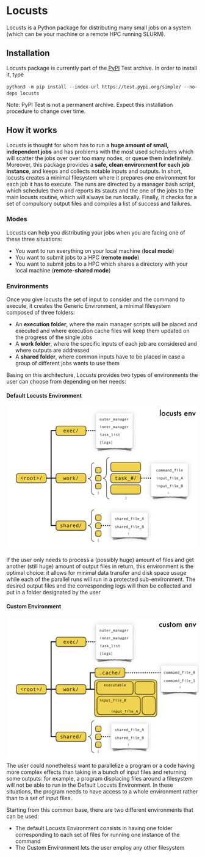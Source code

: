 # Locusts

Locusts is a Python package for distributing many small jobs on a system (which can be your machine or a remote HPC running SLURM).


## Installation

Locusts package is currently part of the [PyPI](https://test.pypi.org) Test archive.
In order to install it, type

`python3 -m pip install --index-url https://test.pypi.org/simple/ --no-deps locusts`

Note: PyPI Test is not a permanent archive. Expect this installation procedure to change over time.


## How it works

Locusts is thought for whom has to run a **huge amount of small, independent jobs** and has problems with the most used schedulers which will scatter the jobs over over too many nodes, or queue them indefinitely.
Moreover, this package provides a **safe, clean environment for each job instance**, and keeps and collects notable inputs and outputs.
In short, locusts creates a minimal filesystem where it prepares one environment for each job it has to execute. The runs are directed by a manager bash script, which schedules them and reports its stauts and the one of the jobs to the main locusts routine, which will always be run locally. Finally, it checks for a set of compulsory output files and compiles a list of success and failures.

### Modes

Locusts can help you distributing your jobs when you are facing one of these three situations:
* You want to run everything on your local machine (**local mode**)
* You want to submit jobs to a HPC (**remote mode**)
* You want to submit jobs to a HPC which shares a directory with your local machine (**remote-shared mode**)

### Environments

Once you give locusts the set of input to consider and the command to execute, it creates the Generic Environment, a minimal filesystem composed of three folders:
* An **execution folder**, where the main manager scripts will be placed and executed and where execution cache files will keep them updated on the progress of the single jobs
* A **work folder**, where the specific inputs of each job are considered and where outputs are addressed
* A **shared folder**, where common inputs have to be placed in case a group of different jobs wants to use them

Basing on this architecture, Locusts provides two types of environments the user can choose from depending on her needs:

#### Default Locusts Environment
![Locusts Default](./locusts-img/Locusts.001.jpeg)

If the user only needs to process a (possibly huge) amount of files and get another (still huge) amount of output files in return, this environment is the optimal choice: it allows for minimal data transfer and disk space usage while each of the parallel runs will run in a protected sub-environment. The desired output files and the corresponding logs will then be collected and put in a folder designated by the user

#### Custom Environment
![Locusts Custom](./locusts-img/Locusts.003.jpeg)
The user could nonetheless want to parallelize a program or a code having more complex effects than taking in a bunch of input files  and returning some outputs: for example, a program displacing files around a filesystem will not be able to run in the Default Locusts Environment. In these situations, the program needs to have access to a whole environment rather than to a set of input files. 



Starting from this common base, there are two different environments that can be used:
* The default Locusts Environment consists in having one folder corresponding to each set of files for running one instance of the command
* The Custom Environment lets the user employ any other filesystem 


